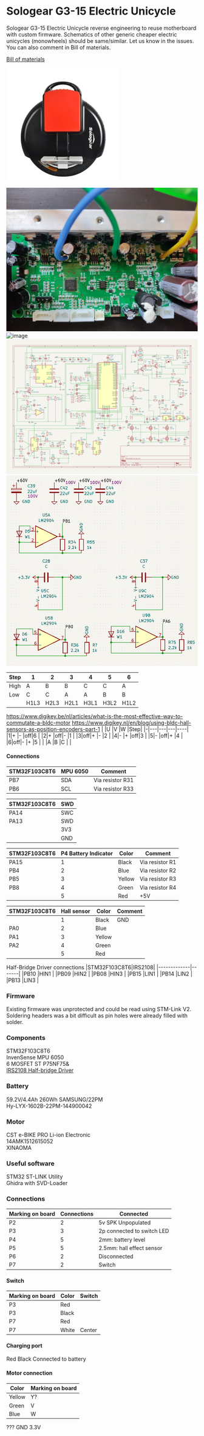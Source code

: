 # Sologear G3-15 Electric Unicycle
Sologear G3-15 Electric Unicycle reverse engineering to reuse motherboard with custom firmware.
Schematics of other generic cheaper electric unicycles (monowheels) should be same/similar. Let us know in the issues. You can also comment in Bill of materials.

[Bill of materials](https://docs.google.com/spreadsheets/d/1EM--kQIaX84T2JI6LrDOyGJttcWCDYOLsfqfUfqGejQ/edit?usp=sharing)

![image](./images/sologear-g3-15.webp)

![image](./images/pcb-front.jpg)
![image](./images/pcb-back.jpg)
![image](./images/pcb-schema-kicad.png)
![image](./images/pcb-schema-kicad1.png)

|Step|1   |2   |3   |4   |5   |6   |
|----|----|----|----|----|----|----|
|High|A   |B   |B   |C   |C   |A   |
|Low |C   |C   |A   |A   |B   |B   |
|    |H1L3|H2L3|H2L1|H3L1|H3L2|H1L2|

https://www.digikey.be/nl/articles/what-is-the-most-effective-way-to-commutate-a-bldc-motor
https://www.digikey.nl/en/blog/using-bldc-hall-sensors-as-position-encoders-part-1
| |U  |V  |W  |Step|
|-|---|---|---|----|
|1|+  |-  |off|6   |
|2|+  |off|-  |1   |
|3|off|+  |-  |2   |
|4|-  |+  |off|3   |
|5|-  |off|+  |4   |
|6|off|-  |+  |5   |
| |A  |B  |C  |    |


#### Connections
|STM32F103C8T6|MPU 6050|Comment         |
|-------------|--------|----------------|
|PB7          |SDA     |Via resistor R31|
|PB6          |SCL     |Via resistor R33|

|STM32F103C8T6|SWD|
|-------------|---|
|PA14         |SWC|
|PA13         |SWD|
|             |3V3|
|             |GND|

|STM32F103C8T6|P4 Battery Indicator|Color |Comment        |
|-------------|--------------------|------|---------------|
|PA15         |1                   |Black |Via resistor R1|
|PB4          |2                   |Blue  |Via resistor R2|
|PB5          |3                   |Yellow|Via resistor R3|
|PB8          |4                   |Green |Via resistor R4|
|             |5                   |Red   |+5V            |

|STM32F103C8T6|Hall sensor|Color |Comment        |
|-------------|-----------|------|---------------|
|             |1          |Black |GND            |
|PA0          |2          |Blue  |               |
|PA1          |3          |Yellow|               |
|PA2          |4          |Green |               |
|             |5          |Red   |               |

Half-Bridge Driver connections
|STM32F103C8T6|IRS2108|
|-------------|-------|
|PB10         |HIN1    |
|PB09         |HIN2    |
|PB08         |HIN3    |
|PB15         |LIN1    |
|PB14         |LIN2    |
|PB13         |LIN3    |

### Firmware
Existing firmware was unprotected and could be read using STM-Link V2. Soldering headers was a bit difficult as pin holes were already filled with solder.

### Components
STM32F103C8T6\
InvenSense MPU 6050\
6 MOSFET ST P75NF75&\
[IRS2108 Half-bridge Driver](https://www.infineon.com/dgdl/irs2108.pdf?fileId=5546d462533600a40153567649d627a8)

### Battery
59.2V/4.4Ah 260Wh SAMSUNG/22PM\
Hy-LYX-1602B-22PM-144900042

### Motor
CST e-BIKE PRO Li-ion Electronic\
14AMK1512615052\
XINAOMA

### Useful software
STM32 ST-LINK Utility\
Ghidra with SVD-Loader

### Connections
|Marking on board|Connections|Connected                    |
|----------------|-----------|-----------------------------|
|P2              |2          |5v SPK Unpopulated           |
|P3              |3          |2p connected to switch LED   |
|P4              |5          |2mm: battery level           |
|P5              |5          |2.5mm: hall effect sensor    |
|P6              |2          |Disconnected                 |
|P7              |2          |Switch                       |
#### Switch
|Marking on board|Color|Switch|
|----------------|-----|------|
|P3              |Red  |      |
|P3              |Black|      |
|P7              |Red  |      |
|P7              |White|Center|

#### Charging port
Red
Black
Connected to battery
#### Motor connection
|Color |Marking on board|
|------|----------------|
|Yellow|Y?              |
|Green |V               |
|Blue  |W               |

???
GND
3.3V
